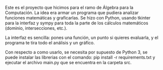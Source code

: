 Este es el proyecto que hicimos para el ramo de Álgebra para la Computación. La idea era armar un programa que pudiera analizar funciones matemáticas y graficarlas. Se hizo con Python, usando tkinter para la interfaz y sympy para toda la parte de los cálculos matemáticos (dominio, intersecciones, etc.).

La interfaz es sencilla: pones una función, un punto si quieres evaluarla, y el programa te tira todo el análisis y un gráfico.

Con respecto a como usarlo, se necesita por supuesto de Python 3, se puede instalar las librerias con el comando:
pip install -r requirements.txt
y ejecutar el archivo main.py que se encuentra en la carpeta src.
